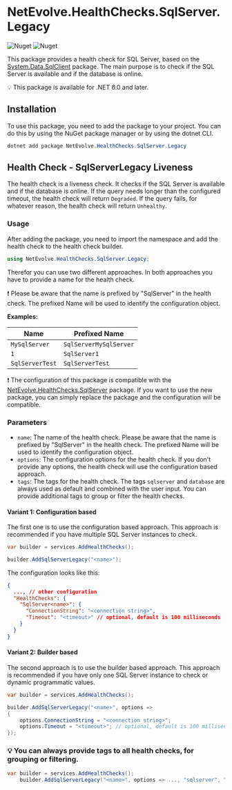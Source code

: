 # NetEvolve.HealthChecks.SqlServer.Legacy

![Nuget](https://img.shields.io/nuget/v/NetEvolve.HealthChecks.SqlServer.Legacy?logo=nuget)
![Nuget](https://img.shields.io/nuget/dt/NetEvolve.HealthChecks.SqlServer.Legacy?logo=nuget)

This package provides a health check for SQL Server, based on the [System.Data.SqlClient](https://www.nuget.org/packages/System.Data.SqlClient/) package.
The main purpose is to check if the SQL Server is available and if the database is online.

:bulb: This package is available for .NET 6.0 and later.

## Installation
To use this package, you need to add the package to your project. You can do this by using the NuGet package manager or by using the dotnet CLI.
```powershell
dotnet add package NetEvolve.HealthChecks.SqlServer.Legacy
```

## Health Check - SqlServerLegacy Liveness
The health check is a liveness check. It checks if the SQL Server is available and if the database is online.
If the query needs longer than the configured timeout, the health check will return `Degraded`.
If the query fails, for whatever reason, the health check will return `Unhealthy`.

### Usage
After adding the package, you need to import the namespace and add the health check to the health check builder.
```csharp
using NetEvolve.HealthChecks.SqlServer.Legacy;
```
Therefor you can use two different approaches. In both approaches you have to provide a name for the health check.

:heavy_exclamation_mark: Please be aware that the name is prefixed by "SqlServer" in the health check. The prefixed Name will be used to identify the configuration object.

**Examples:**

| Name            | Prefixed Name          |
| --------------- | ---------------------- |
| `MySqlServer`   | `SqlServerMySqlServer` |
| `1`             | `SqlServer1`           |
| `SqlServerTest` | `SqlServerTest`        |

:heavy_exclamation_mark: The configuration of this package is compatible with the [NetEvolve.HealthChecks.SqlServer](https://www.nuget.org/packages/NetEvolve.HealthChecks.SqlServer/) package. If you want to use the new package, you can simply replace the package and the configuration will be compatible.

### Parameters
- `name`: The name of the health check. Please be aware that the name is prefixed by "SqlServer" in the health check. The prefixed Name will be used to identify the configuration object.
- `options`: The configuration options for the health check. If you don't provide any options, the health check will use the configuration based approach.
- `tags`: The tags for the health check. The tags `sqlserver` and `database` are always used as default and combined with the user input. You can provide additional tags to group or filter the health checks.

#### Variant 1: Configuration based
The first one is to use the configuration based approach. This approach is recommended if you have multiple SQL Server instances to check.
```csharp
var builder = services.AddHealthChecks();

builder.AddSqlServerLegacy("<name>");
```

The configuration looks like this:
```json
{
  ..., // other configuration
  "HealthChecks": {
    "SqlServer<name>": {
      "ConnectionString": "<connection string>",
      "Timeout": "<timeout>" // optional, default is 100 milliseconds
    }
  }
}
```

#### Variant 2: Builder based
The second approach is to use the builder based approach. This approach is recommended if you have only one SQL Server instance to check or dynamic programmatic values.
```csharp
var builder = services.AddHealthChecks();

builder.AddSqlServerLegacy("<name>", options =>
{
    options.ConnectionString = "<connection string>";
    options.Timeout = "<timeout>"; // optional, default is 100 milliseconds
});
```

### :bulb: You can always provide tags to all health checks, for grouping or filtering.

```csharp
var builder = services.AddHealthChecks();
    builder.AddSqlServerLegacy("<name>", options => ..., "sqlserver", "database");
```